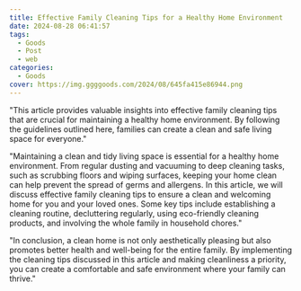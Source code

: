 ```yaml
---
title: Effective Family Cleaning Tips for a Healthy Home Environment
date: 2024-08-28 06:41:57
tags:
  - Goods
  - Post
  - web
categories:
  - Goods
cover: https://img.ggggoods.com/2024/08/645fa415e86944.png
---
```


"This article provides valuable insights into effective family cleaning tips that are crucial for maintaining a healthy home environment. By following the guidelines outlined here, families can create a clean and safe living space for everyone."

"Maintaining a clean and tidy living space is essential for a healthy home environment. From regular dusting and vacuuming to deep cleaning tasks, such as scrubbing floors and wiping surfaces, keeping your home clean can help prevent the spread of germs and allergens. In this article, we will discuss effective family cleaning tips to ensure a clean and welcoming home for you and your loved ones. Some key tips include establishing a cleaning routine, decluttering regularly, using eco-friendly cleaning products, and involving the whole family in household chores."

"In conclusion, a clean home is not only aesthetically pleasing but also promotes better health and well-being for the entire family. By implementing the cleaning tips discussed in this article and making cleanliness a priority, you can create a comfortable and safe environment where your family can thrive."
